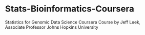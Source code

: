 # Stats-Bioinformatics-Coursera
Statistics for Genomic Data Science Coursera Course by Jeff Leek, Associate Professor Johns Hopkins University
